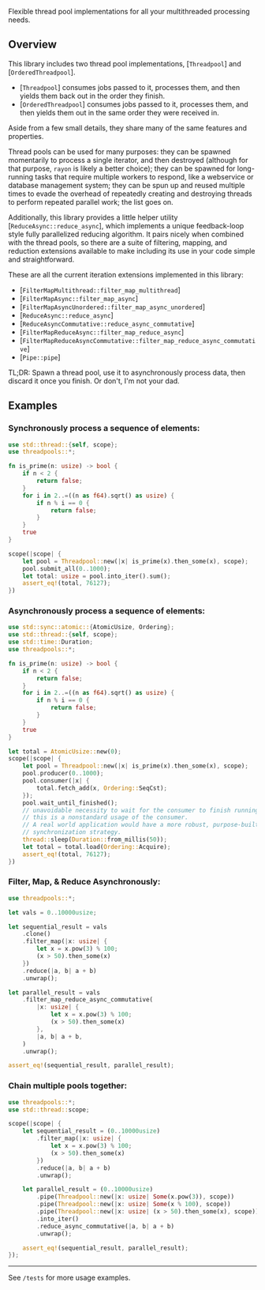 Flexible thread pool implementations for all your multithreaded processing needs.

## Overview

This library includes two thread pool implementations, [`Threadpool`] and [`OrderedThreadpool`].

* [`Threadpool`] consumes jobs passed to it, processes them, and then yields them back out in the order they finish.
* [`OrderedThreadpool`] consumes jobs passed to it, processes them, and then yields them out in the same order they were received in.

Aside from a few small details, they share many of the same features and properties.

Thread pools can be used for many purposes: they can be spawned momentarily to process a single iterator, and then destroyed (although for that purpose, `rayon` is likely a better choice); they can be spawned for long-running tasks that require multiple workers to respond, like a webservice or database management system; they can be spun up and reused multiple times to evade the overhead of repeatedly creating and destroying threads to perform repeated parallel work; the list goes on.

Additionally, this library provides a little helper utility [`ReduceAsync::reduce_async`], which implements a unique feedback-loop style fully parallelized reducing algorithm. It pairs nicely when combined with the thread pools, so there are a suite of filtering, mapping, and reduction extensions available to make including its use in your code simple and straightforward. 

These are all the current iteration extensions implemented in this library:

 * [`FilterMapMultithread::filter_map_multithread`]
 * [`FilterMapAsync::filter_map_async`]
 * [`FilterMapAsyncUnordered::filter_map_async_unordered`]
 * [`ReduceAsync::reduce_async`]
 * [`ReduceAsyncCommutative::reduce_async_commutative`]
 * [`FilterMapReduceAsync::filter_map_reduce_async`]
 * [`FilterMapReduceAsyncCommutative::filter_map_reduce_async_commutative`]
 * [`Pipe::pipe`]

TL;DR: Spawn a thread pool, use it to asynchronously process data, then discard it once you finish. Or don't, I'm not your dad.

## Examples

### Synchronously process a sequence of elements:

```rust
use std::thread::{self, scope};
use threadpools::*;

fn is_prime(n: usize) -> bool {
    if n < 2 {
        return false;
    }
    for i in 2..=((n as f64).sqrt() as usize) {
        if n % i == 0 {
            return false;
        }
    }
    true
}

scope(|scope| {
    let pool = Threadpool::new(|x| is_prime(x).then_some(x), scope);
    pool.submit_all(0..1000);
    let total: usize = pool.into_iter().sum();
    assert_eq!(total, 76127);
})
```

### Asynchronously process a sequence of elements:

```rust
use std::sync::atomic::{AtomicUsize, Ordering};
use std::thread::{self, scope};
use std::time::Duration;
use threadpools::*;

fn is_prime(n: usize) -> bool {
    if n < 2 {
        return false;
    }
    for i in 2..=((n as f64).sqrt() as usize) {
        if n % i == 0 {
            return false;
        }
    }
    true
}

let total = AtomicUsize::new(0);
scope(|scope| {
    let pool = Threadpool::new(|x| is_prime(x).then_some(x), scope);
    pool.producer(0..1000);
    pool.consumer(|x| {
        total.fetch_add(x, Ordering::SeqCst);
    });
    pool.wait_until_finished();
    // unavoidable necessity to wait for the consumer to finish running;
    // this is a nonstandard usage of the consumer.
    // A real world application would have a more robust, purpose-built
    // synchronization strategy.
    thread::sleep(Duration::from_millis(50));
    let total = total.load(Ordering::Acquire);
    assert_eq!(total, 76127);
})
```

### Filter, Map, & Reduce Asynchronously:

```rust
use threadpools::*;

let vals = 0..10000usize;

let sequential_result = vals
    .clone()
    .filter_map(|x: usize| {
        let x = x.pow(3) % 100;
        (x > 50).then_some(x)
    })
    .reduce(|a, b| a + b)
    .unwrap();

let parallel_result = vals
    .filter_map_reduce_async_commutative(
        |x: usize| {
            let x = x.pow(3) % 100;
            (x > 50).then_some(x)
        },
        |a, b| a + b,
    )
    .unwrap();

assert_eq!(sequential_result, parallel_result);
```

### Chain multiple pools together:

```rust
use threadpools::*;
use std::thread::scope;

scope(|scope| {
    let sequential_result = (0..10000usize)
        .filter_map(|x: usize| {
            let x = x.pow(3) % 100;
            (x > 50).then_some(x)
        })
        .reduce(|a, b| a + b)
        .unwrap();

    let parallel_result = (0..10000usize)
        .pipe(Threadpool::new(|x: usize| Some(x.pow(3)), scope))
        .pipe(Threadpool::new(|x: usize| Some(x % 100), scope))
        .pipe(Threadpool::new(|x: usize| (x > 50).then_some(x), scope))
        .into_iter()
        .reduce_async_commutative(|a, b| a + b)
        .unwrap();

    assert_eq!(sequential_result, parallel_result);
});
```

---

See `/tests` for more usage examples.